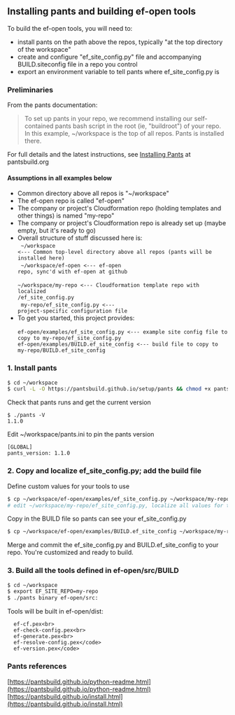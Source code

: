 ## Installing pants and building ef-open tools
To build the ef-open tools, you will need to:
 - install pants on the path above the repos, typically "at the top directory of the workspace"
 - create and configure "ef_site_config.py" file and accompanying BUILD.siteconfig file in a repo you control
 - export an environment variable to tell pants where ef_site_config.py is

### Preliminaries
From the pants documentation:
> To set up pants in your repo, we recommend installing our self-contained pants bash script
> in the root (ie, "buildroot") of your repo. In this example, ~/workspace is the
top of all repos. Pants is installed there.

For full details and the latest instructions, see [Installing Pants](http://www.pantsbuild.org/install.html) at pantsbuild.org

#### Assumptions in all examples below
- Common directory above all repos is "~/workspace"
- The ef-open repo is called "ef-open"
- The company or project's Cloudformation repo (holding templates and other things) is named "my-repo"
- The company or project's Cloudformation repo is already set up (maybe empty, but it's ready to go)
- Overall structure of stuff discussed here is:<br>
<code>  ~/workspace <--- Common top-level directory above all repos (pants will be installed here)</code><br>
<code>  ~/workspace/ef-open <--- ef-open repo, sync'd with ef-open at github</code><br>
<code>  ~/workspace/my-repo <--- Cloudformation template repo with localized /ef_site_config.py</code><br>
<code>  my-repo/ef_site_config.py <--- project-specific configuration file</code><br>
- To get you started, this project provides:<br>
<code>  ef-open/examples/ef_site_config.py <--- example site config file to copy to my-repo/ef_site_config.py</code>
<code>  ef-open/examples/BUILD.ef_site_config <--- build file to copy to my-repo/BUILD.ef_site_config</code>

### 1. Install pants

```bash
$ cd ~/workspace
$ curl -L -O https://pantsbuild.github.io/setup/pants && chmod +x pants && touch pants.ini
```

Check that pants runs and get the current version
```
$ ./pants -V
1.1.0
```

Edit ~/workspace/pants.ini to pin the pants version
```
[GLOBAL]
pants_version: 1.1.0
```

### 2. Copy and localize ef_site_config.py; add the build file

Define custom values for your tools to use
```bash
$ cp ~/workspace/ef-open/examples/ef_site_config.py ~/workspace/my-repo/ef_site_config.py
# edit ~/workspace/my-repo/ef_site_config.py, localize all values for the company/project, save
```

Copy in the BUILD file so pants can see your ef_site_config.py
```bash
$ cp ~/workspace/ef-open/examples/BUILD.ef_site_config ~/workspace/my-repo/ef_site_config.py
```

Merge and commit the ef_site_config.py and BUILD.ef_site_config to your repo. You're customized and ready to build.


### 3. Build all the tools defined in ef-open/src/BUILD
```bash
$ cd ~/workspace
$ export EF_SITE_REPO=my-repo
$ ./pants binary ef-open/src:
```

Tools will be built in ef-open/dist:<br>
```
  ef-cf.pex<br>
  ef-check-config.pex<br>
  ef-generate.pex<br>
  ef-resolve-config.pex</code>
  ef-version.pex</code>
```




### Pants references
[https://pantsbuild.github.io/python-readme.html](https://pantsbuild.github.io/python-readme.html)<br>
[https://pantsbuild.github.io/install.html](https://pantsbuild.github.io/install.html)

